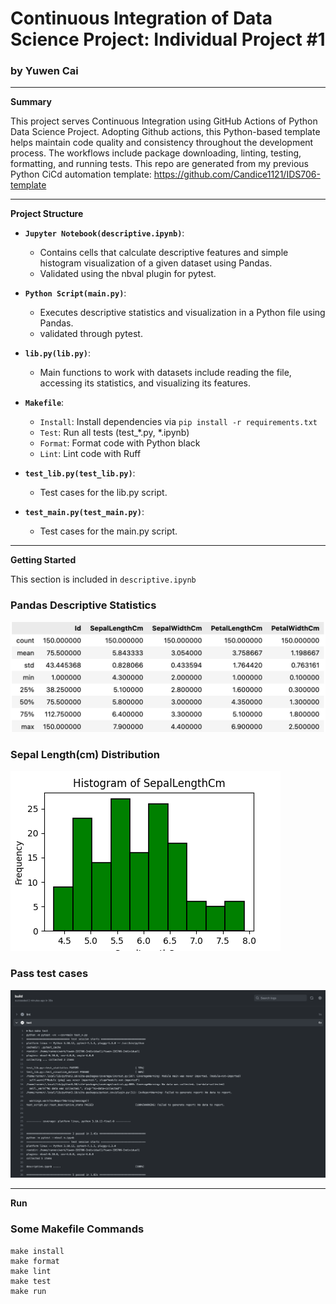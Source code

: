 # Continuous Integration of Data Science Project: Individual Project #1
### by Yuwen Cai


---
**Summary**

This project serves Continuous Integration using GitHub Actions of Python Data Science Project. Adopting Github actions, this Python-based template helps maintain code quality and consistency throughout the development process. The workflows include package downloading, linting, testing, formatting, and running tests. This repo are generated from my previous Python CiCd automation template: https://github.com/Candice1121/IDS706-template

---
**Project Structure**

- **`Jupyter Notebook(descriptive.ipynb)`**:
  - Contains cells that calculate descriptive features and simple histogram visualization of a given dataset using Pandas.
  - Validated using the nbval plugin for pytest.

- **`Python Script(main.py)`**:
  - Executes descriptive statistics and visualization in a Python file using Pandas.
  - validated through pytest.

- **`lib.py(lib.py)`**:
  - Main functions to work with datasets include reading the file, accessing its statistics, and visualizing its features.

- **`Makefile`**:
  - `Install`: Install dependencies via `pip install -r requirements.txt`
  - `Test`: Run all tests (test_*.py, *.ipynb)
  - `Format`: Format code with Python black
  - `Lint`: Lint code with Ruff

- **`test_lib.py(test_lib.py)`**:
  - Test cases for the lib.py script.

- **`test_main.py(test_main.py)`**:
  - Test cases for the main.py script.

---

**Getting Started**

This section is included in ```descriptive.ipynb```

### Pandas Descriptive Statistics
![](/output/description.png)

### Sepal Length(cm) Distribution
![](/output/visualization_hist.png)

### Pass test cases
![](/output/pytest.png)

---

**Run**

### Some Makefile Commands
```commandline
make install
make format
make lint
make test
make run
```


